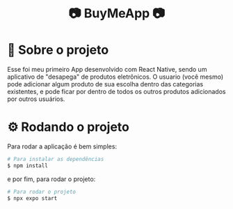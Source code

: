 <h1 align="center">
 📷 BuyMeApp 📷
</h1>

<span id="projeto">
  
# :bookmark_tabs: Sobre o projeto
Esse foi meu primeiro App desenvolvido com React Native, sendo um aplicativo de "desapega" de produtos eletrônicos. O usuario (você mesmo) pode adicionar algum produto de sua escolha
dentro das categorias existentes, e pode ficar por dentro de todos os outros produtos adicionados por outros usuários.

<span id="requisitos">

# :gear: Rodando o projeto
Para rodar a aplicação é bem simples:
```bash
# Para instalar as dependências
$ npm install
```
e por fim, para rodar o projeto:
```bash
# Para rodar o projeto
$ npx expo start
```
